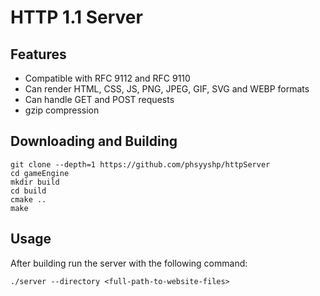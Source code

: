 # HTTP 1.1 Server

## Features
- Compatible with RFC 9112 and RFC 9110
- Can render HTML, CSS, JS, PNG, JPEG, GIF, SVG and WEBP formats
- Can handle GET and POST requests
- gzip compression

## Downloading and Building
```
git clone --depth=1 https://github.com/phsyyshp/httpServer
cd gameEngine
mkdir build
cd build
cmake ..
make
```
## Usage 
After building run the server with the following command:
```
./server --directory <full-path-to-website-files>
```

